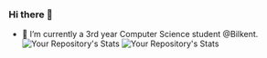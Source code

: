 ### Hi there 👋
- 🔭 I’m currently a 3rd year Computer Science student @Bilkent.  
![Your Repository's Stats](https://github-readme-stats.vercel.app/api?username=zeynepoztunc&show_icons=true) 
![Your Repository's Stats](https://github-readme-stats.vercel.app/api/top-langs/?username=zeynepoztunc&theme=blue-pink) 



<!--
**zeynepoztunc/zeynepoztunc** is a ✨ _special_ ✨ repository because its `README.md` (this file) appears on your GitHub profile.

Here are some ideas to get you started:

- 🌱 I’m currently learning ...
- 👯 I’m looking to collaborate on ...
- 🤔 I’m looking for help with ...
- 💬 Ask me about ...
- 📫 How to reach me: ...
- 😄 Pronouns: ...
- ⚡ Fun fact: ...
-->
